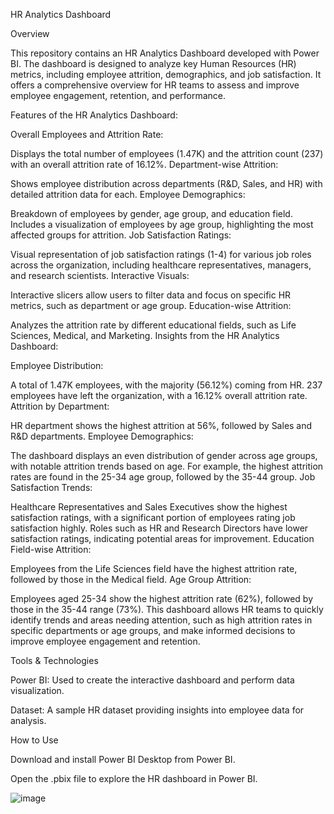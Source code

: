 HR Analytics Dashboard

Overview

This repository contains an HR Analytics Dashboard developed with Power BI. The dashboard is designed to analyze key Human Resources (HR) metrics, including employee attrition, demographics, and job satisfaction. It offers a comprehensive overview for HR teams to assess and improve employee engagement, retention, and performance.

Features of the HR Analytics Dashboard:

Overall Employees and Attrition Rate:

Displays the total number of employees (1.47K) and the attrition count (237) with an overall attrition rate of 16.12%.
Department-wise Attrition:

Shows employee distribution across departments (R&D, Sales, and HR) with detailed attrition data for each.
Employee Demographics:

Breakdown of employees by gender, age group, and education field.
Includes a visualization of employees by age group, highlighting the most affected groups for attrition.
Job Satisfaction Ratings:

Visual representation of job satisfaction ratings (1-4) for various job roles across the organization, including healthcare representatives, managers, and research scientists.
Interactive Visuals:

Interactive slicers allow users to filter data and focus on specific HR metrics, such as department or age group.
Education-wise Attrition:

Analyzes the attrition rate by different educational fields, such as Life Sciences, Medical, and Marketing.
Insights from the HR Analytics Dashboard:

Employee Distribution:

A total of 1.47K employees, with the majority (56.12%) coming from HR.
237 employees have left the organization, with a 16.12% overall attrition rate.
Attrition by Department:

HR department shows the highest attrition at 56%, followed by Sales and R&D departments.
Employee Demographics:

The dashboard displays an even distribution of gender across age groups, with notable attrition trends based on age.
For example, the highest attrition rates are found in the 25-34 age group, followed by the 35-44 group.
Job Satisfaction Trends:

Healthcare Representatives and Sales Executives show the highest satisfaction ratings, with a significant portion of employees rating job satisfaction highly.
Roles such as HR and Research Directors have lower satisfaction ratings, indicating potential areas for improvement.
Education Field-wise Attrition:

Employees from the Life Sciences field have the highest attrition rate, followed by those in the Medical field.
Age Group Attrition:

Employees aged 25-34 show the highest attrition rate (62%), followed by those in the 35-44 range (73%).
This dashboard allows HR teams to quickly identify trends and areas needing attention, such as high attrition rates in specific departments or age groups, and make informed decisions to improve employee engagement and retention. 


Tools & Technologies

Power BI: Used to create the interactive dashboard and perform data visualization.

Dataset: A sample HR dataset providing insights into employee data for analysis.


How to Use

Download and install Power BI Desktop from Power BI.

Open the .pbix file to explore the HR dashboard in Power BI.

![image](https://github.com/user-attachments/assets/46d9ce94-e59f-4763-abe6-c505dc847f68)























